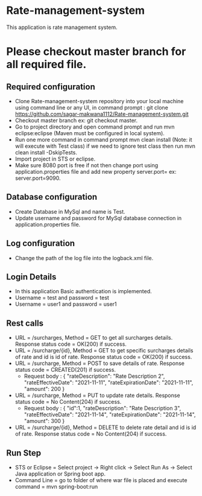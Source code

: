 # Rate-management-system
This application is rate management system.

# Please checkout master branch for all required file.

## Required configuration

- Clone Rate-management-system repository into your local machine using command line or any UI, in command prompt : git clone https://github.com/sagar-makwana1112/Rate-management-system.git
- Checkout master branch ex: git checkout master.
- Go to project directory and open command prompt and run mvn eclipse:eclipse (Maven must be configured in local system).
- Run one more command in command prompt mvn clean install (Note: it will execute with Test class) if we need to ignore test class then run mvn clean install -DskipTests.
- Import project in STS or eclipse.
- Make sure 8080 port is free if not then change port using application.properties file and add new property server.port=<port number> ex: server.port=9090.
  
## Database configuration
- Create Database in MySql and name is Test.
- Update username and password for MySql database connection in application.properties file.

## Log configuration
- Change the path of the log file into the logback.xml file.

## Login Details
- In this application Basic authentication is implemented.
- Username = test and password = test
- Username = user1 and password = user1

## Rest calls
- URL = /surcharges, Method = GET to get all surcharges details. Response status code = OK(200) if success.
- URL = /surcharge/{id}, Method = GET to get specific surcharges details of rate and id is id of rate. Response status code = OK(200) if success.
- URL = /surcharge, Method = POST to save details of rate. Response status code = CREATED(201) if success.
  - Request body :
    {
      "rateDescription": "Rate Description 2",
      "rateEffectiveDate": "2021-11-11",
      "rateExpirationDate": "2021-11-11",
      "amount": 200
    }
- URL = /surcharge, Method = PUT to update rate details. Response status code = No Content(204) if success.
  - Request body : 
    {
      "id":1,
      "rateDescription": "Rate Description 3",
      "rateEffectiveDate": "2021-11-14",
      "rateExpirationDate": "2021-11-14",
      "amount": 300
    }
- URL = /surcharge/{id}, Method = DELETE to delete rate detail and id is id of rate. Response status code = No Content(204) if success.
  
## Run Step
- STS or Eclipse = Select project -> Right click -> Select Run As -> Select Java application or Spring boot app.
- Command Line = go to folder of where war file is placed and execute command = mvn spring-boot:run
